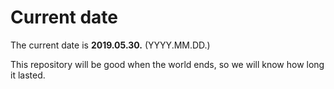 # Current date

The current date is **2019.05.30.** (YYYY.MM.DD.)

This repository will be good when the world ends, so we will know how long it lasted.